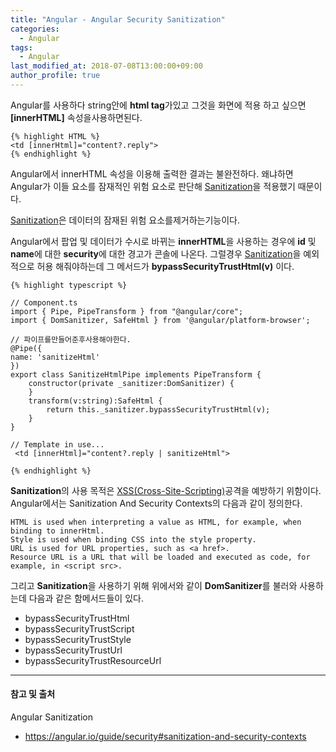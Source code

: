 ```yaml
---
title: "Angular - Angular Security Sanitization"
categories: 
  - Angular
tags:
  - Angular
last_modified_at: 2018-07-08T13:00:00+09:00
author_profile: true
---
```


Angular를 사용하다 string안에 **html tag**가있고 그것을 화면에 적용 하고 싶으면 **[innerHTML]** 속성을사용하면된다.

    {% highlight HTML %}
    <td [innerHtml]="content?.reply">
    {% endhighlight %}

Angular에서 innerHTML 속성을 이용해 출력한 결과는 불완전하다.
왜냐하면 Angular가 이들 요소를 잠재적인 위험 요소로 판단해 [Sanitization](https://angular.io/guide/security#sanitization-and-security-contexts)을 적용했기 때문이다.

[Sanitization](https://angular.io/guide/security#sanitization-and-security-contexts)은 데이터의 잠재된 위험 요소를제거하는기능이다.

Angular에서 팝업 및 데이터가 수시로 바뀌는 **innerHTML**을 사용하는 경우에 **id** 및 **name**에 대한 **security**에 대한 경고가 콘솔에 나온다.
그럴경우 [Sanitization](https://angular.io/guide/security#sanitization-and-security-contexts)을 예외적으로 허용 해줘야하는데 그 메서드가 **bypassSecurityTrustHtml(v)** 이다.


    {% highlight typescript %}
    
    // Component.ts
    import { Pipe, PipeTransform } from "@angular/core";
    import { DomSanitizer, SafeHtml } from '@angular/platform-browser';
    
    // 파이프를만들어준후사용해야한다.
    @Pipe({
    name: 'sanitizeHtml'
    })
    export class SanitizeHtmlPipe implements PipeTransform {
        constructor(private _sanitizer:DomSanitizer) {
        }
        transform(v:string):SafeHtml {
            return this._sanitizer.bypassSecurityTrustHtml(v);
        }
    }

    // Template in use...
     <td [innerHtml]="content?.reply | sanitizeHtml">

    {% endhighlight %}


**Sanitization**의 사용 목적은 [XSS(Cross-Site-Scripting)](https://namu.wiki/w/XSS)공격을 예방하기 위함이다.<br />
Angular에서는 Sanitization And Security Contexts의 다음과 같이 정의한다.

    HTML is used when interpreting a value as HTML, for example, when binding to innerHtml.
    Style is used when binding CSS into the style property.
    URL is used for URL properties, such as <a href>.
    Resource URL is a URL that will be loaded and executed as code, for example, in <script src>.

그리고 **Sanitization**을 사용하기 위해 위에서와 같이 **DomSanitizer**를 불러와 사용하는데 다음과 같은 함메서드들이 있다.

- bypassSecurityTrustHtml
- bypassSecurityTrustScript
- bypassSecurityTrustStyle
- bypassSecurityTrustUrl
- bypassSecurityTrustResourceUrl

---
#### 참고 및 출처

Angular Sanitization

- <https://angular.io/guide/security#sanitization-and-security-contexts>
